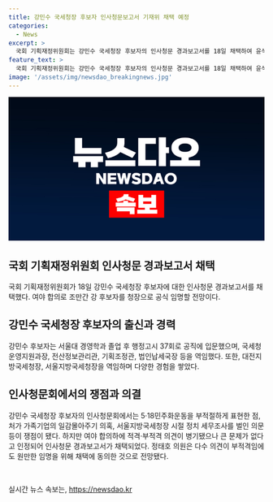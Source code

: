 ```yaml
---
title: 강민수 국세청장 후보자 인사청문보고서 기재위 채택 예정
categories:
  - News
excerpt: >
  국회 기획재정위원회는 강민수 국세청장 후보자의 인사청문 경과보고서를 18일 채택하여 윤석열 대통령이 조만간 강 후보자를 청장으로 임명할 것으로 전망된다. 이에 앞서 열린 청문회에서는 과거 논문 및 부적절한 표현, 일감몰아주기 의혹 등이 쟁점이 됐지만, 여야 합의로 적격 의견이 우세했다. 37회 행정고시 출신인 강 후보자는 다양한 경험을 보유하고 있으며, 대전지방국세청장, 서울지방국세청장을 역임한 경력을 가지고 있다. (단어 수: 91)
feature_text: >
  국회 기획재정위원회는 강민수 국세청장 후보자의 인사청문 경과보고서를 18일 채택하여 윤석열 대통령이 조만간 강 후보자를 청장으로 임명할 것으로 전망된다. 이에 앞서 열린 청문회에서는 과거 논문 및 부적절한 표현, 일감몰아주기 의혹 등이 쟁점이 됐지만, 여야 합의로 적격 의견이 우세했다. 37회 행정고시 출신인 강 후보자는 다양한 경험을 보유하고 있으며, 대전지방국세청장, 서울지방국세청장을 역임한 경력을 가지고 있다. (단어 수: 91)
image: '/assets/img/newsdao_breakingnews.jpg'
---
```


<p><img src="/assets/img/newsdao_breakingnews.jpg" alt="bookingtag 속보" /></p>

<h2 data-ke-size="size26">국회 기획재정위원회 인사청문 경과보고서 채택</h2>

<p>국회 기획재정위원회가 18일 강민수 국세청장 후보자에 대한 인사청문 경과보고서를 채택했다. 여야 합의로 조만간 강 후보자를 청장으로 공식 임명할 전망이다.</p>

<h2 data-ke-size="size26">강민수 국세청장 후보자의 출신과 경력</h2>

<p>강민수 후보자는 서울대 경영학과 졸업 후 행정고시 37회로 공직에 입문했으며, 국세청 운영지원과장, 전산정보관리관, 기획조정관, 법인납세국장 등을 역임했다. 또한, 대전지방국세청장, 서울지방국세청장을 역임하며 다양한 경험을 쌓았다.</p>

<h2 data-ke-size="size26">인사청문회에서의 쟁점과 의결</h2>

<p>강민수 국세청장 후보자의 인사청문회에서는 5·18민주화운동을 부적절하게 표현한 점, 처가 가족기업의 일감몰아주기 의혹, 서울지방국세청장 시절 정치 세무조사를 벌인 의문 등이 쟁점이 됐다. 하지만 여야 합의하에 적격·부적격 의견이 병기됐으나 큰 문제가 없다고 인정되어 인사청문 경과보고서가 채택되었다. 정태호 의원은 다수 의견이 부적격임에도 원만한 임명을 위해 채택에 동의한 것으로 전망됐다.</p>

<p data-ke-size="size16">&nbsp;</p>
실시간 뉴스 속보는, <a href="https://newsdao.kr" rel="dofollow">https://newsdao.kr</a>


